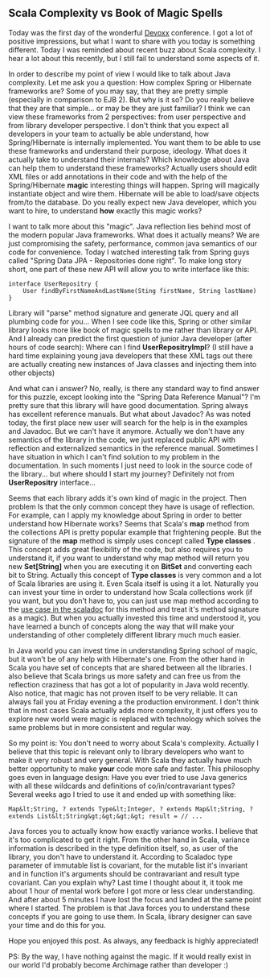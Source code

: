 ## Scala Complexity vs Book of Magic Spells

Today was the first day of the wonderful [Devoxx](http://www.devoxx.com) conference. I got a lot of positive impressions, but what I want to share with you today is something different. Today I was reminded about recent buzz about Scala complexity. I hear a lot about this recently, but I still fail to understand some aspects of it.

In order to describe my point of view I would like to talk about Java complexity. Let me ask you a question: How complex Spring or Hibernate frameworks are? Some of you may say, that they are pretty simple (especially in comparison to EJB 2). But why is it so? Do you really believe that they are that simple... or may be they are just familiar? I think we can view these frameworks from 2 perspectives: from user perspective and from library developer perspective. I don't think that you expect all developers in your team to actually be able understand, how Spring/Hibernate is internally implemented. You want them to be able to use these frameworks and understand their purpose, ideology. What does it actually take to understand their internals? Which knowledge about Java can help them to understand these frameworks? Actually users should edit XML files or add annotations in their code and with the help of the Spring/Hibernate **magic** interesting things will happen. Spring will magically instantiate object and wire them. Hibernate will be able to load/save objects from/to the database. Do you really expect new Java developer, which you want to hire, to understand **how** exactly this magic works?

<!-- more -->

I want to talk more about this "magic". Java reflection lies behind most of the modern popular Java frameworks. What does it actually means? We are just compromising the safety, performance, common java semantics of our code for convenience. Today I watched interesting talk from Spring guys called "Spring Data JPA - Repositories done right". To make long story short, one part of these new API will allow you to write interface like this:

    interface UserRepositry {
        User findByFirstNameAndLastName(Sting firstName, String lastName)
    }  

Library will "parse" method signature and generate JQL query and all plumbing code for you... When I see code like this, Spring or other similar library looks more like book of magic spells to me rather than library or API. And I already can predict the first question of junior Java developer (after hours of code search): Where can I find **UserRepositryImpl**? (I still have a hard time explaining young java developers that these XML tags out there are actually creating new instances of Java classes and injecting them into other objects)

And what can i answer? No, really, is there any standard way to find answer for this puzzle, except looking into the "Spring Data Reference Manual"? I'm pretty sure that this library will have good documentation. Spring always has excellent reference manuals. But what about Javadoc? As was noted today, the first place new user will search for the help is in the examples and Javadoc.  But we can't have it anymore. Actually we don't have any semantics of the library in the code, we just replaced public API with reflection and externalized semantics in the reference manual. Sometimes I have situation in which I can't find solution to my problem in the documentation. In such moments I just need to look in the source code of the library... but where should I start my journey? Definitely not from **UserRepositry** interface...

Seems that each library adds it's own kind of magic in the project. Then problem Is that the only common concept they have is usage of reflection. For example, can I apply my knowledge about Spring  in order to better understand how Hibernate works? Seems that Scala's **map** method from the collections API is pretty popular example that frightening people. But the signature of the **map** method is simply uses concept called **Type classes** . This concept adds great flexibility of the code, but also requires you to understand it, if you want to understand why map method will return you new **Set[String]** when you are executing it on **BitSet** and converting each bit to String. Actually this concept of **Type classes** is very common and a lot of Scala libraries are using it. Even Scala itself is using it a lot. Naturally you can invest your time in order to understand how Scala collections work (if you want, but you don't have to, you can just use map method according to the [use case in the scaladoc](http://www.scala-lang.org/api/current/scala/collection/immutable/List.html) for this method and treat it's method signature as a magic). But when you actually invested this time and understood it, you have learned a bunch of concepts along the way that will make your understanding of other completely different library much much easier. 

In Java world you can invest time in understanding Spring school of magic, but it won't be of any help with Hibernate's one. From the other hand in Scala you have set of concepts that are shared between all the libraries. I also believe that Scala brings us more safety and can free us from the reflection craziness that has got a lot of popularity in Java wold recently. Also notice, that magic has not proven itself to be very reliable. It can always fail you at Friday evening a the production environment. I don't think that in most cases Scala actually adds more complexity, it just offers you to explore new world were magic is replaced with technology which solves the same problems but in more consistent and regular way.  

So my point is: You don't need to worry about Scala's complexity. Actually I believe that this topic is relevant only to library developers who want to make it very robust and very general. With Scala they actually have much better opportunity to make **your** code more safe and faster. This philosophy goes even in language design: Have you ever tried to use Java generics with all these wildcards and definitions of co/in/contravariant types? Several weeks ago I tried to use it and ended up with something like:

    Map&lt;String, ? extends Type&lt;Integer, ? extends Map&lt;String, ? extends List&lt;String&gt;&gt;&gt;&gt; result = // ...

Java forces you to actually know how exactly variance works. I believe that it's too complicated to get it right. From the other hand in Scala, variance information is described in the type definition itself, so, as user of the library, you don't have to understand it. According to Scaladoc type parameter of immutable list is covariant, for the mutable list it's invariant and in function it's arguments should be contravariant and result type covariant. Can you explain why? Last time I thought about it, it took me about 1 hour of mental work before I got more or less clear understanding. And after about 5 minutes I have lost the focus and landed at the same point where I started. The problem is that Java forces you to understand these concepts if you are going to use them. In Scala, library designer can save your time and do this for you.

Hope you enjoyed this post. As always, any feedback is highly appreciated! 

PS: By the way, I have nothing against the magic. If it would really exist in our world I'd probably become Archimage  rather than developer :) 